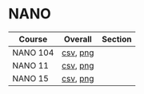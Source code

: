 # NANO

| Course | Overall | Section |
| ------ | ------- | ------- |
| NANO 104 | [csv](https://github.com/UCSD-Historical-Enrollment-Data/2024Summer2/blob/main/overall/NANO%20104.csv), [png](https://raw.githubusercontent.com/UCSD-Historical-Enrollment-Data/2024Summer2/main/plot_overall/NANO%20104.png) |  |
| NANO 11 | [csv](https://github.com/UCSD-Historical-Enrollment-Data/2024Summer2/blob/main/overall/NANO%2011.csv), [png](https://raw.githubusercontent.com/UCSD-Historical-Enrollment-Data/2024Summer2/main/plot_overall/NANO%2011.png) |  |
| NANO 15 | [csv](https://github.com/UCSD-Historical-Enrollment-Data/2024Summer2/blob/main/overall/NANO%2015.csv), [png](https://raw.githubusercontent.com/UCSD-Historical-Enrollment-Data/2024Summer2/main/plot_overall/NANO%2015.png) |  |

